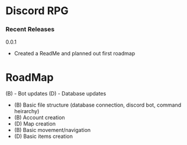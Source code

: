 # Discord RPG

### Recent Releases
0.0.1
* Created a ReadMe and planned out first roadmap

# RoadMap

(B) - Bot updates
(D) - Database updates

* (B) Basic file structure (database connection, discord bot, command heirarchy)
* (B) Account creation
* (D) Map creation
* (B) Basic movement/navigation
* (D) Basic items creation